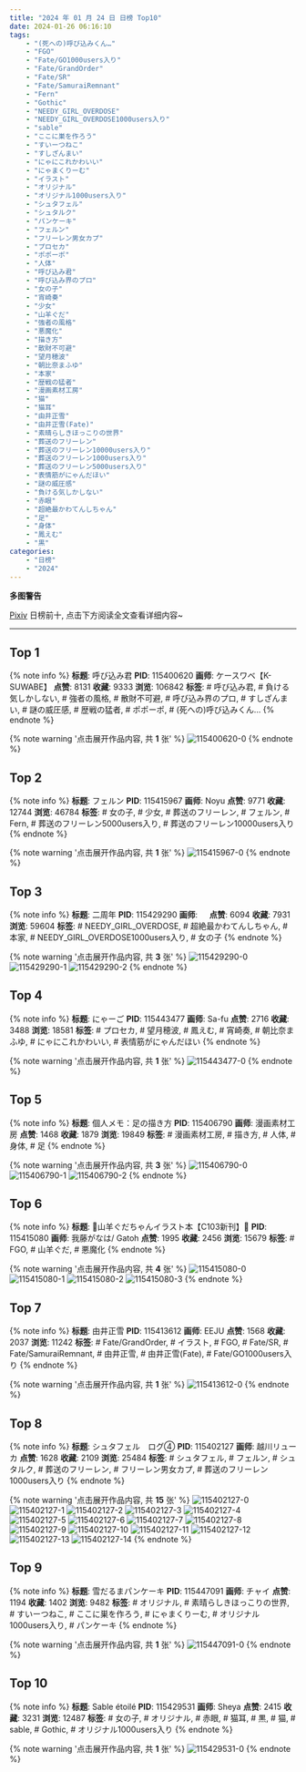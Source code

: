 ```yaml
---
title: "2024 年 01 月 24 日 日榜 Top10"
date: 2024-01-26 06:16:10
tags:
    - "(死への)呼び込みくん…"
    - "FGO"
    - "Fate/GO1000users入り"
    - "Fate/GrandOrder"
    - "Fate/SR"
    - "Fate/SamuraiRemnant"
    - "Fern"
    - "Gothic"
    - "NEEDY_GIRL_OVERDOSE"
    - "NEEDY_GIRL_OVERDOSE1000users入り"
    - "sable"
    - "ここに巣を作ろう"
    - "すいーつねこ"
    - "すしざんまい"
    - "にゃにこれかわいい"
    - "にゃまくりーむ"
    - "イラスト"
    - "オリジナル"
    - "オリジナル1000users入り"
    - "シュタフェル"
    - "シュタルク"
    - "パンケーキ"
    - "フェルン"
    - "フリーレン男女カプ"
    - "プロセカ"
    - "ポポーポ"
    - "人体"
    - "呼び込み君"
    - "呼び込み界のプロ"
    - "女の子"
    - "宵崎奏"
    - "少女"
    - "山羊ぐだ"
    - "強者の風格"
    - "悪魔化"
    - "描き方"
    - "散財不可避"
    - "望月穂波"
    - "朝比奈まふゆ"
    - "本家"
    - "歴戦の猛者"
    - "漫画素材工房"
    - "猫"
    - "猫耳"
    - "由井正雪"
    - "由井正雪(Fate)"
    - "素晴らしきほっこりの世界"
    - "葬送のフリーレン"
    - "葬送のフリーレン10000users入り"
    - "葬送のフリーレン1000users入り"
    - "葬送のフリーレン5000users入り"
    - "表情筋がにゃんだほい"
    - "謎の威圧感"
    - "負ける気しかしない"
    - "赤眼"
    - "超絶最かわてんしちゃん"
    - "足"
    - "身体"
    - "鳳えむ"
    - "黒"
categories:
    - "日榜"
    - "2024"
---
```


<i class="fa fa-triangle-exclamation"></i>**多图警告**<i class="fa fa-triangle-exclamation"></i>

[Pixiv](https://www.pixiv.net/) 日榜前十, 点击下方阅读全文查看详细内容~

<!-- more -->

---

## Top 1

{% note info %}
**标题**: 呼び込み君
**PID**: 115400620 **画师**: ケースワベ【K-SUWABE】
**点赞**: 8131 **收藏**: 9333 **浏览**: 106842
**标签**: # 呼び込み君, # 負ける気しかしない, # 強者の風格, # 散財不可避, # 呼び込み界のプロ, # すしざんまい, # 謎の威圧感, # 歴戦の猛者, # ポポーポ, # (死への)呼び込みくん…
{% endnote %}

{% note warning '点击展开作品内容, 共 **1** 张' %}
![115400620-0](https://i.pixiv.re/img-original/img/2024/01/23/00/00/51/115400620_p0.jpg)
{% endnote %}

## Top 2

{% note info %}
**标题**: フェルン
**PID**: 115415967 **画师**: Noyu
**点赞**: 9771 **收藏**: 12744 **浏览**: 46784
**标签**: # 女の子, # 少女, # 葬送のフリーレン, # フェルン, # Fern, # 葬送のフリーレン5000users入り, # 葬送のフリーレン10000users入り
{% endnote %}

{% note warning '点击展开作品内容, 共 **1** 张' %}
![115415967-0](https://i.pixiv.re/img-original/img/2024/01/23/17/28/59/115415967_p0.jpg)
{% endnote %}

## Top 3

{% note info %}
**标题**: 二周年
**PID**: 115429290 **画师**: ㅤ
**点赞**: 6094 **收藏**: 7931 **浏览**: 59604
**标签**: # NEEDY_GIRL_OVERDOSE, # 超絶最かわてんしちゃん, # 本家, # NEEDY_GIRL_OVERDOSE1000users入り, # 女の子
{% endnote %}

{% note warning '点击展开作品内容, 共 **3** 张' %}
![115429290-0](https://i.pixiv.re/img-original/img/2024/01/24/01/07/59/115429290_p0.jpg)
![115429290-1](https://i.pixiv.re/img-original/img/2024/01/24/01/07/59/115429290_p1.jpg)
![115429290-2](https://i.pixiv.re/img-original/img/2024/01/24/01/07/59/115429290_p2.jpg)
{% endnote %}

## Top 4

{% note info %}
**标题**: にゃーご
**PID**: 115443477 **画师**: Sa-fu
**点赞**: 2716 **收藏**: 3488 **浏览**: 18581
**标签**: # プロセカ, # 望月穂波, # 鳳えむ, # 宵崎奏, # 朝比奈まふゆ, # にゃにこれかわいい, # 表情筋がにゃんだほい
{% endnote %}

{% note warning '点击展开作品内容, 共 **1** 张' %}
![115443477-0](https://i.pixiv.re/img-original/img/2024/01/24/18/02/37/115443477_p0.jpg)
{% endnote %}

## Top 5

{% note info %}
**标题**: 個人メモ：足の描き方
**PID**: 115406790 **画师**: 漫画素材工房
**点赞**: 1468 **收藏**: 1879 **浏览**: 19849
**标签**: # 漫画素材工房, # 描き方, # 人体, # 身体, # 足
{% endnote %}

{% note warning '点击展开作品内容, 共 **3** 张' %}
![115406790-0](https://i.pixiv.re/img-original/img/2024/01/23/06/00/06/115406790_p0.jpg)
![115406790-1](https://i.pixiv.re/img-original/img/2024/01/23/06/00/06/115406790_p1.jpg)
![115406790-2](https://i.pixiv.re/img-original/img/2024/01/23/06/00/06/115406790_p2.jpg)
{% endnote %}

## Top 6

{% note info %}
**标题**: 🐐山羊ぐだちゃんイラスト本【C103新刊】🐐
**PID**: 115415080 **画师**: 我藤がなは/ Gatoh
**点赞**: 1995 **收藏**: 2456 **浏览**: 15679
**标签**: # FGO, # 山羊ぐだ, # 悪魔化
{% endnote %}

{% note warning '点击展开作品内容, 共 **4** 张' %}
![115415080-0](https://i.pixiv.re/img-original/img/2024/01/23/16/41/10/115415080_p0.png)
![115415080-1](https://i.pixiv.re/img-original/img/2024/01/23/16/41/10/115415080_p1.png)
![115415080-2](https://i.pixiv.re/img-original/img/2024/01/23/16/41/10/115415080_p2.png)
![115415080-3](https://i.pixiv.re/img-original/img/2024/01/23/16/41/10/115415080_p3.png)
{% endnote %}

## Top 7

{% note info %}
**标题**: 由井正雪
**PID**: 115413612 **画师**: EEJU
**点赞**: 1568 **收藏**: 2037 **浏览**: 11242
**标签**: # Fate/GrandOrder, # イラスト, # FGO, # Fate/SR, # Fate/SamuraiRemnant, # 由井正雪, # 由井正雪(Fate), # Fate/GO1000users入り
{% endnote %}

{% note warning '点击展开作品内容, 共 **1** 张' %}
![115413612-0](https://i.pixiv.re/img-original/img/2024/01/23/15/00/07/115413612_p0.jpg)
{% endnote %}

## Top 8

{% note info %}
**标题**: シュタフェル　ログ④
**PID**: 115402127 **画师**: 越川リューカ
**点赞**: 1628 **收藏**: 2109 **浏览**: 25484
**标签**: # シュタフェル, # フェルン, # シュタルク, # 葬送のフリーレン, # フリーレン男女カプ, # 葬送のフリーレン1000users入り
{% endnote %}

{% note warning '点击展开作品内容, 共 **15** 张' %}
![115402127-0](https://i.pixiv.re/img-original/img/2024/01/23/00/42/59/115402127_p0.jpg)
![115402127-1](https://i.pixiv.re/img-original/img/2024/01/23/00/42/59/115402127_p1.jpg)
![115402127-2](https://i.pixiv.re/img-original/img/2024/01/23/00/42/59/115402127_p2.jpg)
![115402127-3](https://i.pixiv.re/img-original/img/2024/01/23/00/42/59/115402127_p3.jpg)
![115402127-4](https://i.pixiv.re/img-original/img/2024/01/23/00/42/59/115402127_p4.jpg)
![115402127-5](https://i.pixiv.re/img-original/img/2024/01/23/00/42/59/115402127_p5.jpg)
![115402127-6](https://i.pixiv.re/img-original/img/2024/01/23/00/42/59/115402127_p6.jpg)
![115402127-7](https://i.pixiv.re/img-original/img/2024/01/23/00/42/59/115402127_p7.jpg)
![115402127-8](https://i.pixiv.re/img-original/img/2024/01/23/00/42/59/115402127_p8.jpg)
![115402127-9](https://i.pixiv.re/img-original/img/2024/01/23/00/42/59/115402127_p9.jpg)
![115402127-10](https://i.pixiv.re/img-original/img/2024/01/23/00/42/59/115402127_p10.jpg)
![115402127-11](https://i.pixiv.re/img-original/img/2024/01/23/00/42/59/115402127_p11.jpg)
![115402127-12](https://i.pixiv.re/img-original/img/2024/01/23/00/42/59/115402127_p12.jpg)
![115402127-13](https://i.pixiv.re/img-original/img/2024/01/23/00/42/59/115402127_p13.jpg)
![115402127-14](https://i.pixiv.re/img-original/img/2024/01/23/00/42/59/115402127_p14.jpg)
{% endnote %}

## Top 9

{% note info %}
**标题**: 雪だるまパンケーキ
**PID**: 115447091 **画师**: チャイ
**点赞**: 1194 **收藏**: 1402 **浏览**: 9482
**标签**: # オリジナル, # 素晴らしきほっこりの世界, # すいーつねこ, # ここに巣を作ろう, # にゃまくりーむ, # オリジナル1000users入り, # パンケーキ
{% endnote %}

{% note warning '点击展开作品内容, 共 **1** 张' %}
![115447091-0](https://i.pixiv.re/img-original/img/2024/01/24/20/30/02/115447091_p0.png)
{% endnote %}

## Top 10

{% note info %}
**标题**: Sable étoilé
**PID**: 115429531 **画师**: Sheya
**点赞**: 2415 **收藏**: 3231 **浏览**: 12487
**标签**: # 女の子, # オリジナル, # 赤眼, # 猫耳, # 黒, # 猫, # sable, # Gothic, # オリジナル1000users入り
{% endnote %}

{% note warning '点击展开作品内容, 共 **1** 张' %}
![115429531-0](https://i.pixiv.re/img-original/img/2024/01/24/01/18/40/115429531_p0.jpg)
{% endnote %}
